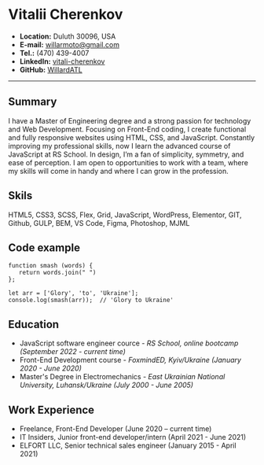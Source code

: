 # **Vitalii Cherenkov**

* **Location:** Duluth 30096, USA 
* **E-mail:** willarmoto@gmail.com
* **Tel.:** (470) 439-4007
* **LinkedIn:** [vitali-cherenkov](https://linkedin.com/in/vitali-cherenkov/)
* **GitHub:** [WillardATL](https://github.com/WillardATL/)
---

## Summary
I have a Master of Engineering degree and a strong passion for technology and Web Development.
Focusing on Front-End coding, I create functional and fully responsive websites using HTML, CSS, and JavaScript. 
Constantly improving my professional skills, now I learn the advanced course of JavaScript at RS School. 
In design, I’m a fan of simplicity, symmetry, and ease of perception.
I am open to opportunities to work with a team, where my skills will come in handy and where I can grow in the profession.


## Skils
HTML5, CSS3, SCSS, Flex, Grid, JavaScript, WordPress, Elementor, GIT, Github, GULP, BEM, VS Code, Figma, Photoshop, MJML


## Code example
```
function smash (words) {
   return words.join(" ")
};

let arr = ['Glory', 'to', 'Ukraine'];
console.log(smash(arr));  // 'Glory to Ukraine'
```


## Education
* JavaScript software engineer cource - _RS School, online bootcamp (September 2022 - current time)_
* Front-End Development course - _FoxmindED, Kyiv/Ukraine (January 2020 - June 2020)_
* Master's Degree in Electromechanics - _East Ukrainian National University, Luhansk/Ukraine (July 2000 - June 2005)_


## Work Experience
* Freelance, Front-End Developer (June 2020 – current time)
* IT Insiders, Junior front-end developer/intern (April 2021 - June 2021)
* ELFORT LLC, Senior technical sales engineer (January 2015 - April 2021)
